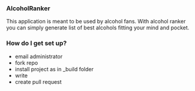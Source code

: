 ### AlcoholRanker ###

This application is meant to be used by alcohol fans.
With alcohol ranker you can simply generate list 
of best alcohols fitting your mind and pocket.


### How do I get set up? ###

* email administrator
* fork repo
* install project as in _build folder
* write
* create pull request
